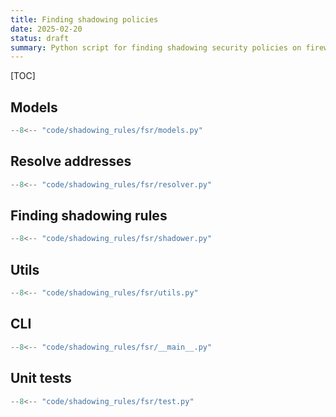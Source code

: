 ```yaml
---
title: Finding shadowing policies
date: 2025-02-20
status: draft
summary: Python script for finding shadowing security policies on firewall.
---
```


[TOC]

## Models

```python
--8<-- "code/shadowing_rules/fsr/models.py"
```

## Resolve addresses

```python
--8<-- "code/shadowing_rules/fsr/resolver.py"
```

## Finding shadowing rules

```python
--8<-- "code/shadowing_rules/fsr/shadower.py"
```

## Utils

```python
--8<-- "code/shadowing_rules/fsr/utils.py"
```

## CLI

```python
--8<-- "code/shadowing_rules/fsr/__main__.py"
```

## Unit tests

```python
--8<-- "code/shadowing_rules/fsr/test.py"
```
